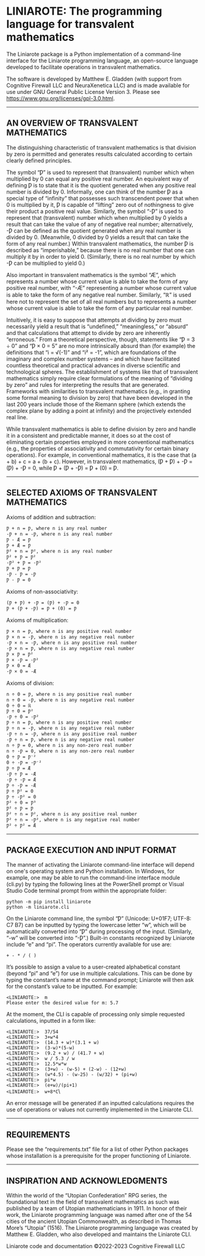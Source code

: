 # LINIAROTE: The programming language for transvalent mathematics

The Liniarote package is a Python implementation of a command-line interface for the Liniarote programming language, an open-source language developed to facilitate operations in transvalent mathematics.

The software is developed by Matthew E. Gladden (with support from Cognitive Firewall LLC and NeuraXenetica LLC) and is made available for use under GNU General Public License Version 3. Please see https://www.gnu.org/licenses/gpl-3.0.html.

___
## AN OVERVIEW OF TRANSVALENT MATHEMATICS

The distinguishing characteristic of transvalent mathematics is that division by zero is permitted and generates results calculated according to certain clearly defined principles.

The symbol “Ƿ” is used to represent that (transvalent) number which when multiplied by 0 can equal any positive real number. An equivalent way of defining Ƿ is to state that it is the quotient generated when any positive real number is divided by 0. Informally, one can think of the number Ƿ as a special type of “infinity” that possesses such transcendent power that when 0 is multiplied by it, Ƿ is capable of “lifting” zero out of nothingness to give their product a positive real value. Similarly, the symbol “-Ƿ” is used to represent that (transvalent) number which when multiplied by 0 yields a result that can take the value of any of negative real number; alternatively, -Ƿ can be defined as the quotient generated when any real number is divided by 0. (Meanwhile, 0 divided by 0 yields a result that can take the form of any real number.) Within transvalent mathematics, the number Ƿ is described as “imperishable,” because there is no real number that one can multiply it by in order to yield 0. (Similarly, there is no real number by which -Ƿ can be multiplied to yield 0.)

Also important in transvalent mathematics is the symbol “Æ”, which represents a number whose current value is able to take the form of any positive real number, with “-Æ” representing a number whose current value is able to take the form of any negative real number. Similarly, “ℝ” is used here not to represent the set of all real numbers but to represents a number whose current value is able to take the form of any particular real number.

Intuitively, it is easy to suppose that attempts at dividing by zero must necessarily yield a result that is “undefined,” “meaningless,” or “absurd” and that calculations that attempt to divide by zero are inherently “erroneous.” From a theoretical perspective, though, statements like “Ƿ = 3 ÷ 0” and “Ƿ × 0 = 5” are no more intrinsically absurd than (for example) the definitions that “i = √(-1)” and “i² = -1”, which are foundations of the imaginary and complex number systems – and which have facilitated countless theoretical and practical advances in diverse scientific and technological spheres. The establishment of systems like that of transvalent mathematics simply require clear formulations of the meaning of “dividing by zero” and rules for interpreting the results that are generated. Frameworks with similarities to transvalent mathematics (e.g., in granting some formal meaning to division by zero) that have been developed in the last 200 years include those of the Riemann sphere (which extends the complex plane by adding a point at infinity) and the projectively extended real line.

While transvalent mathematics is able to define division by zero and handle it in a consistent and predictable manner, it does so at the cost of eliminating certain properties employed in more conventional mathematics (e.g., the properties of associativity and commutativity for certain binary operations). For example, in conventional mathematics, it is the case that (a + b) + c = a + (b + c). However, in transvalent mathematics, (Ƿ + Ƿ) + -Ƿ = (Ƿ) + -Ƿ = 0, while Ƿ + (Ƿ + -Ƿ) = Ƿ + (0) = Ƿ.

___
## SELECTED AXIOMS OF TRANSVALENT MATHEMATICS

Axioms of addition and subtraction:

`Ƿ + n = Ƿ, where n is any real number`\
`-Ƿ + n = -Ƿ, where n is any real number`\
`Ƿ - Æ = Ƿ`\
`Ƿ + Æ = Ƿ`\
`Ƿ² + n = Ƿ², where n is any real number`\
`Ƿ² + Ƿ = Ƿ²`\
`-Ƿ² + Ƿ = -Ƿ²`\
`Ƿ + Ƿ = Ƿ`\
`-Ƿ - Ƿ = -Ƿ`\
`Ƿ - Ƿ = 0`

Axioms of non-associativity:

`(Ƿ + Ƿ) + -Ƿ = (Ƿ) + -Ƿ = 0`\
`Ƿ + (Ƿ + -Ƿ) = Ƿ + (0) = Ƿ`

Axioms of multiplication:

`Ƿ × n = Ƿ, where n is any positive real number`\
`Ƿ × n = -Ƿ, where n is any negative real number`\
`-Ƿ × n = -Ƿ, where n is any positive real number`\
`-Ƿ × n = Ƿ, where n is any negative real number`\
`Ƿ × Ƿ = Ƿ²`\
`Ƿ × -Ƿ = -Ƿ²`\
`Ƿ × 0 = Æ`\
`-Ƿ × 0 = -Æ`

Axioms of division:

`n ÷ 0 = Ƿ, where n is any positive real number`\
`n ÷ 0 = -Ƿ, where n is any negative real number`\
`0 ÷ 0 = ℝ`\
`Ƿ ÷ 0 = Ƿ²`\
`-Ƿ ÷ 0 = -Ƿ²`\
`Ƿ ÷ n = Ƿ, where n is any positive real number`\
`Ƿ ÷ n = -Ƿ, where n is any negative real number`\
`-Ƿ ÷ n = -Ƿ, where n is any positive real number`\
`-Ƿ ÷ n = Ƿ, where n is any negative real number`\
`n ÷ Ƿ = 0, where n is any non-zero real number`\
`n ÷ -Ƿ = 0, where n is any non-zero real number`\
`0 ÷ Ƿ = Ƿ⁻²`\
`0 ÷ -Ƿ = -Ƿ⁻²`\
`Ƿ ÷ Ƿ = Æ`\
`-Ƿ ÷ Ƿ = -Æ`\
`-Ƿ ÷ -Ƿ = Æ`\
`Ƿ ÷ -Ƿ = -Æ`\
`Ƿ ÷ Ƿ² = 0`\
`Ƿ ÷ -Ƿ² = 0`\
`Ƿ² ÷ 0 = Ƿ³`\
`Ƿ² ÷ Ƿ = Ƿ`\
`Ƿ² ÷ n = Ƿ², where n is any positive real number`\
`Ƿ² ÷ n = -Ƿ², where n is any negative real number`\
`Ƿ² ÷ Ƿ² = Æ`

___
## PACKAGE EXECUTION AND INPUT FORMAT

The manner of activating the Liniarote command-line interface will depend on one's operating system and Python installation. In Windows, for example, one may be able to run the command-line interface module (cli.py) by typing the following lines at the PowerShell prompt or Visual Studio Code terminal prompt from within the appropriate folder:

`python -m pip install liniarote`\
`python -m liniarote.cli`

On the Liniarote command line, the symbol “Ƿ” (Unicode: U+01F7; UTF-8: C7 B7) can be inputted by typing the lowercase letter “w”, which will be automatically converted into “Ƿ” during processing of the input. (Similarly, “-w” will be converted into “-Ƿ”.) Built-in constants recognized by Liniarote include “e” and “pi”. The operators currently available for use are:

`+ - * / ( )`

It’s possible to assign a value to a user-created alphabetical constant (beyond “pi” and “e”) for use in multiple calculations. This can be done by typing the constant’s name at the command prompt; Liniarote will then ask for the constant’s value to be inputted. For example:

`<LINIAROTE:>  m`\
`Please enter the desired value for m: 5.7`

At the moment, the CLI is capable of processing only simple requested calculations, inputted in a form like:

`<LINIAROTE:>  37/54`\
`<LINIAROTE:>  3+w*4`\
`<LINIAROTE:>  (14.3 + w)*(3.1 + w)`\
`<LINIAROTE:>  (3-w)*(5-w)`\
`<LINIAROTE:>  (9.2 + w) / (41.7 + w)`\
`<LINIAROTE:>  w / 5.3 / w`\
`<LINIAROTE:>  12.5*w*w`\
`<LINIAROTE:>  (3+w) - (w-5) + (2-w) - (12+w)`\
`<LINIAROTE:>  (w*4.5) - (w-25) - (w/32) + (pi+w)`\
`<LINIAROTE:>  pi*w`\
`<LINIAROTE:>  (e+w)/(pi+1)`\
`<LINIAROTE:>  w+8*C`\

An error message will be generated if an inputted calculations requires the use of operations or values not currently implemented in the Liniarote CLI.

___
## REQUIREMENTS

Please see the “requirements.txt” file for a list of other Python packages whose installation is a prerequisite for the proper functioning of Liniarote.

___
## INSPIRATION AND ACKNOWLEDGMENTS

Within the world of the “Utopian Confederation” RPG series, the foundational text in the field of transvalent mathematics as such was published by a team of Utopian mathematicians in 1911. In honor of their work, the Liniarote programming language was named after one of the 54 cities of the ancient Utopian Commonwealth, as described in Thomas More’s “Utopia” (1516). The Liniarote programming language was created by Matthew E. Gladden, who also developed and maintains the Liniarote CLI.

Liniarote code and documentation ©2022-2023 Cognitive Firewall LLC
